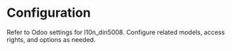 # Configuration

Refer to Odoo settings for l10n_din5008. Configure related models, access rights, and options as needed.
